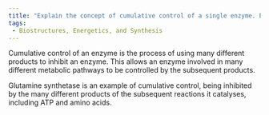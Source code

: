 ```yaml
---
title: "Explain the concept of cumulative control of a single enzyme. Provide an example of an enzyme that can be inhibited independently by multiple different products."
tags:
 - Biostructures, Energetics, and Synthesis
---
```

Cumulative control of an enzyme is the process of using many different products to inhibit an enzyme. This allows an enzyme involved in many different metabolic pathways to be controlled by the subsequent products. 

Glutamine synthetase is an example of cumulative control, being inhibited by the many different products of the subsequent reactions it catalyses, including ATP and amino acids. 
